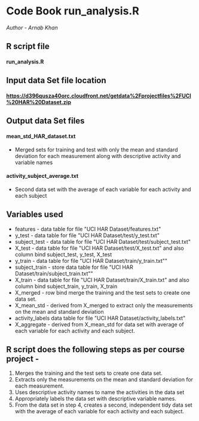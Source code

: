 # Code Book run_analysis.R 
_Author - Arnab Khan_

## R script file 
#### run_analysis.R

## Input data Set file location
#### https://d396qusza40orc.cloudfront.net/getdata%2Fprojectfiles%2FUCI%20HAR%20Dataset.zip

## Output data Set files
#### mean_std_HAR_dataset.txt
* Merged sets for training and test with only the mean and standard deviation for each measurement along with descriptive activity and variable names

#### activity_subject_average.txt
* Second data set with the average of each variable for each activity and each subject

## Variables used
* features - data table for file "UCI HAR Dataset/features.txt"
* y_test - data table for file "UCI HAR Dataset/test/y_test.txt"
* subject_test - data table for file "UCI HAR Dataset/test/subject_test.txt"
* X_test - data table for file "UCI HAR Dataset/test/X_test.txt" and also  column bind subject_test, y_test, X_test
* y_train - data table for file "UCI HAR Dataset/train/y_train.txt""
* subject_train - store data table for file "UCI HAR Dataset/train/subject_train.txt""
* X_train - data table for file "UCI HAR Dataset/train/X_train.txt" and also column bind subject_train, y_train, X_train
* X_merged - row bind merge the training and the test sets to create one data set.
* X_mean_std - derived from X_merged to extract only the measurements on the mean and standard deviation 
* activity_labels data table for file "UCI HAR Dataset/activity_labels.txt"
* X_aggregate - derived from X_mean_std for data set with average of each variable for each activity and each subject.

## R script does the following steps as per course project -
1. Merges the training and the test sets to create one data set.
2. Extracts only the measurements on the mean and standard deviation for each measurement.
3. Uses descriptive activity names to name the activities in the data set
4. Appropriately labels the data set with descriptive variable names.
5. From the data set in step 4, creates a second, independent tidy data set with the average of each variable for each activity and each subject.
